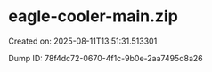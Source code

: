 # eagle-cooler-main.zip

Created on: 2025-08-11T13:51:31.513301

Dump ID: 78f4dc72-0670-4f1c-9b0e-2aa7495d8a26
